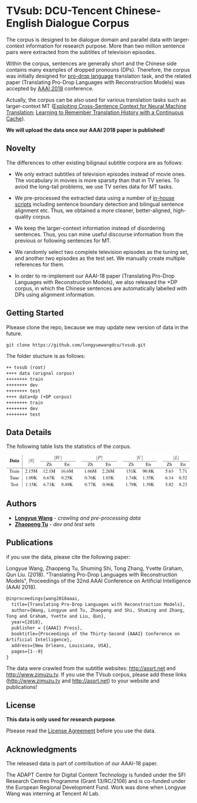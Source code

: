 # TVsub: DCU-Tencent Chinese-English Dialogue Corpus

The corpus is designed to be dialogue domain and parallel data with larger-context information for research purpose. More than two million sentence pairs were extracted from the subtitles of television episodes. 

Within the corpus, sentences are generally short and the Chinese side contains many examples of dropped pronouns (DPs). Therefore, the corpus was initially designed for [pro-drop language](https://en.wikipedia.org/wiki/Pro-drop_language) translation task, and the related paper (Translating Pro-Drop Languages with Reconstruction Models) was accepted by [AAAI 2018](https://aaai.org/Conferences/AAAI-18/) conference. 

Actually, the corpus can be also used for various translation tasks such as larger-context MT ([Exploiting Cross-Sentence Context for Neural Machine Translation](https://arxiv.org/pdf/1704.04347.pdf); [Learning to Remember Translation History with a Continuous Cache](http://www.zptu.net)). 

**We will upload the data once our AAAI 2018 paper is published!**

## Novelty

The differences to other existing bilignaul subtitle corpora are as follows:

* We only extract subtitles of television episodes instead of movie ones. The vocabulary in movies is more sparsity than that in TV series. To aviod the long-tail problems, we use TV series data for MT tasks.

* We pre-processed the extracted data using a number of [in-house scripts](http://computing.dcu.ie/~lwang/publication/LREC2016_camera_ready.pdf) including sentence boundary detection and bilingual sentence alignment etc. Thus, we obtained a more cleaner, better-aligned, high-quality corpus.

* We keep the larger-context information instead of disordering sentences. Thus, you can mine useful discourse information from the previous or following sentences for MT.

* We randomly select two complete television episodes as the tuning set, and another two episodes as the test set. We manually create multiple references for them.

* In order to re-implement our AAAI-18 paper (Translating Pro-Drop Languages with Reconstruction Models), we also released the +DP corpus, in which the Chinese sentences are automatically labelled with DPs using alignment information.

## Getting Started

Plsease clone the repo, because we may update new version of data in the future.

```
git clone https://github.com/longyuewangdcu/tvsub.git
```

The folder stucture is as follows:

```
++ tvsub (root)
++++ data (orignal corpus)
++++++++ train
++++++++ dev
++++++++ test
++++ data+dp (+DP corpus)
++++++++ train
++++++++ dev
++++++++ test
```

## Data Details

The following table lists the statistics of the corpus. 

![data_details](/img/data_details.png)

## Authors

* [**Longyue Wang**](http://computing.dcu.ie/~lwang/) - *crawling and pre-processing data*
* [**Zhaopeng Tu**](http://www.zptu.net) - *dev and test sets*

## Publications

if you use the data, please cite the following paper:

Longyue Wang, Zhaopeng Tu, Shuming Shi, Tong Zhang, Yvette Graham, Qun Liu. (2018). "Translating Pro-Drop Languages with Reconstruction Models", Proceedings of the 32nd AAAI Conference on Artificial Intelligence (AAAI 2018).

```
@inproceedings{wang2018aaai,
  title={Translating Pro-Drop Languages with Reconstruction Models},
  author={Wang, Longyue and Tu, Zhaopeng and Shi, Shuming and Zhang, Tong and Graham, Yvette and Liu, Qun},
  year={2018},
  publisher = {{AAAI} Press},
  booktitle={Proceedings of the Thirty-Second {AAAI} Conference on Artificial Intelligence},
  address={New Orleans, Louisiana, USA},
  pages={1--9}
}
```

The data were crawled from the subtitle websites: http://assrt.net and http://www.zimuzu.tv. If you use the TVsub corpus, please add these links (http://www.zimuzu.tv and http://assrt.net) to your website and publications!

## License

**This data is only used for research purpose**. 

Plsease read the [License Agreement](https://creativecommons.org/licenses/by-nc-nd/4.0/) before you use the data.

## Acknowledgments

The released data is part of contribution of our AAAI-18 paper. 

The ADAPT Centre for Digital Content Technology is funded under the SFI Research Centres Programme (Grant 13/RC/2106) and is co-funded under the European Regional Development Fund. Work was done when Longyue Wang was interning at Tencent AI Lab.